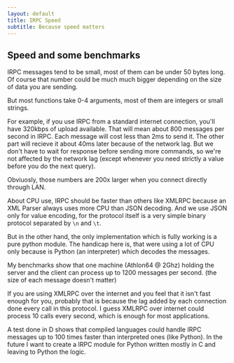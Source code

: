 ```yaml
---
layout: default
title: IRPC Speed
subtitle: Because speed matters
---
```


Speed and some benchmarks
----------------------------

IRPC messages tend to be small, most of them can be under 50 bytes long. Of course 
that number could be much much bigger depending on the size of data you are sending.

But most functions take 0-4 arguments, most of them are integers or small strings.

For example, if you use IRPC from a standard internet connection, you'll have 320kbps 
of upload available. That will mean about 800 messages per second in IRPC. Each 
message will cost less than 2ms to send it. The other part will recieve it about
40ms later because of the network lag. But we don't have to wait for response
before sending more commands, so we're not affected by the network lag (except 
whenever you need strictly a value before you do the next query).

Obviuosly, those numbers are 200x larger when you connect directly through LAN.

About CPU use, IRPC should be faster than others like XMLRPC because an XML Parser 
always uses more CPU than JSON decoding. And we use JSON only for value encoding,
for the protocol itself is a very simple binary protocol separated by `\n` and `\t`.

But in the other hand, the only implementation which is fully working is a pure
python module. The handicap here is, that were using a lot of CPU only because is 
Python (an interpreter) which decodes the messages.

My benchmarks show that one machine (Athlon64 @ 2Ghz) holding the server and the 
client can  process up to 1200 messages per second. (the size of each message 
doesn't matter)

If you are using XMLRPC over the internet and you feel that it isn't fast enough 
for you, probably that is because the lag added by each connection done every 
call in this protocol. I guess XMLRPC over internet could process 10 calls every 
second, which is enough for most applications.

A test done in D shows that compiled languages could handle IRPC messages up to 100
times faster than interpreted ones (like Python). In the future I want to create 
a IRPC module for Python written mostly in C and leaving to Python the logic.

